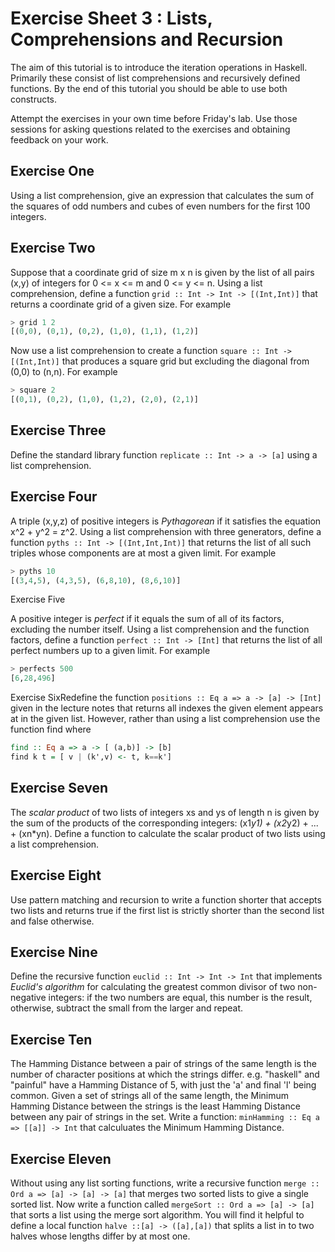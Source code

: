 
# Exercise Sheet 3 : Lists, Comprehensions and Recursion

The aim of this tutorial is to introduce the iteration operations in Haskell. Primarily these consist of list comprehensions and recursively defined functions. By the end of this tutorial you should be able to use both constructs.

Attempt the exercises in your own time before Friday's lab. Use those sessions for asking questions related to the exercises and obtaining feedback on your work.

## Exercise One

Using a list comprehension, give an expression that calculates the sum of the squares of odd numbers and cubes of even numbers for the first 100 integers.

 ## Exercise Two

Suppose that a coordinate grid of size m x n is given by the list of all pairs (x,y) of integers for 0 <= x <= m and 0 <= y <= n. Using a list comprehension, define a function `grid :: Int -> Int -> [(Int,Int)]` that returns a coordinate grid of a given size. For example
```haskell
> grid 1 2
[(0,0), (0,1), (0,2), (1,0), (1,1), (1,2)]
```
Now use a list comprehension to create a function `square :: Int -> [(Int,Int)]` that produces a square grid but excluding the diagonal from (0,0) to (n,n). For example
```haskell
> square 2
[(0,1), (0,2), (1,0), (1,2), (2,0), (2,1)]
```
## Exercise Three

Define the standard library function `replicate :: Int -> a -> [a]` using a list comprehension.

## Exercise Four

A triple (x,y,z) of positive integers is _Pythagorean_ if it satisfies the equation x^2 + y^2 = z^2. Using a list comprehension with three generators, define a function `pyths :: Int -> [(Int,Int,Int)]` that returns the list of all such triples whose components are at most a given limit. For example
```haskell
> pyths 10
[(3,4,5), (4,3,5), (6,8,10), (8,6,10)]
```
Exercise Five

A positive integer is  _perfect_  if it equals the sum of all of its factors, excluding the number itself. Using a list comprehension and the function  factors, define a function  `perfect :: Int -> [Int]`  that returns the list of all perfect numbers up to a given limit. For example
```haskell
> perfects 500
[6,28,496]
```
Exercise SixRedefine the function `positions :: Eq a => a -> [a] -> [Int]` given in the lecture notes that returns all indexes the given element appears at in the given list. However, rather than using a list comprehension use the function find where
```haskell
find :: Eq a => a -> [ (a,b)] -> [b]
find k t = [ v | (k',v) <- t, k==k']
```
## Exercise Seven

The  _scalar product_  of two lists of integers xs and ys of length n is given by the sum of the products of the corresponding integers: (x1*y1) + (x2*y2) + ... + (xn*yn). Define a function to calculate the scalar product of two lists using a list comprehension.

## Exercise Eight

Use pattern matching and recursion to write a function shorter that accepts two lists and returns true if the first list is strictly shorter than the second list and false otherwise.

## Exercise Nine

Define the recursive function  `euclid :: Int -> Int -> Int`  that implements  _Euclid's algorithm_  for calculating the greatest common divisor of two non-negative integers: if the two numbers are equal, this number is the result, otherwise, subtract the small from the larger and repeat.

## Exercise Ten

The Hamming Distance between a pair of strings of the same length is the number of character positions at which the strings differ. e.g. "haskell" and "painful" have a Hamming Distance of 5, with just the 'a' and final 'l' being common. Given a set of strings all of the same length, the Minimum Hamming Distance between the strings is the least Hamming Distance between any pair of strings in the set. Write a function: `minHamming :: Eq a => [[a]] -> Int` that calculuates the Minimum Hamming Distance.

## Exercise Eleven

Without using any list sorting functions, write a recursive function `merge :: Ord a => [a] -> [a] -> [a]` that merges two sorted lists to give a single sorted list. Now write a function called `mergeSort :: Ord a => [a] -> [a]` that sorts a list using the merge sort algorithm. You will find it helpful to define a local function `halve ::[a] -> ([a],[a])` that splits a list in to two halves whose lengths differ by at most one.

